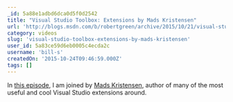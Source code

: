 ```yaml
---
_id: 5a88e1adbd6dca0d5f0d2542
title: "Visual Studio Toolbox: Extensions by Mads Kristensen"
url: 'http://blogs.msdn.com/b/robertgreen/archive/2015/10/21/visual-studio-toolbox-extensions-by-mads-kristensen.aspx'
category: videos
slug: 'visual-studio-toolbox-extensions-by-mads-kristensen'
user_id: 5a83ce59d6eb0005c4ecda2c
username: 'bill-s'
createdOn: '2015-10-24T09:46:59.000Z'
tags: []
---
```


In <a href="https://channel9.msdn.com/Shows/Visual-Studio-Toolbox/Extensions-by-Mads-Kristensen">this episode</a>, I am joined by <a href="https://twitter.com/mkristensen">Mads Kristensen</a>, author of many of the most useful and cool Visual Studio extensions around.
